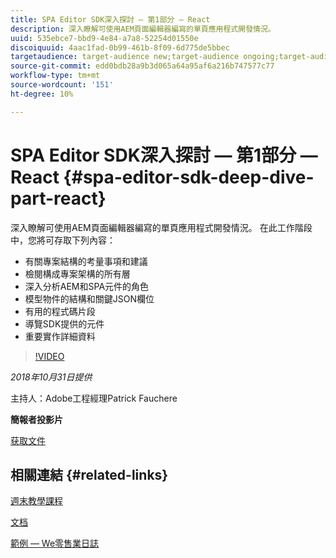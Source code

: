 ```yaml
---
title: SPA Editor SDK深入探討 — 第1部分 — React
description: 深入瞭解可使用AEM頁面編輯器編寫的單頁應用程式開發情況。
uuid: 535ebce7-bbd9-4e84-a7a8-52254d01550e
discoiquuid: 4aac1fad-0b99-461b-8f09-6d775de5bbec
targetaudience: target-audience new;target-audience ongoing;target-audience upgrader
source-git-commit: edd0bdb28a9b3d065a64a95af6a216b747577c77
workflow-type: tm+mt
source-wordcount: '151'
ht-degree: 10%

---
```


# SPA Editor SDK深入探討 — 第1部分 — React {#spa-editor-sdk-deep-dive-part-react}

深入瞭解可使用AEM頁面編輯器編寫的單頁應用程式開發情況。 在此工作階段中，您將可存取下列內容：

* 有關專案結構的考量事項和建議
* 檢閱構成專案架構的所有層
* 深入分析AEM和SPA元件的角色
* 模型物件的結構和關鍵JSON欄位
* 有用的程式碼片段
* 導覽SDK提供的元件
* 重要實作詳細資料

>[!VIDEO](https://video.tv.adobe.com/v/25194/?quality=9)

*2018年10月31日提供*

主持人：Adobe工程經理Patrick Fauchere

**簡報者投影片**

[获取文件](assets/aem-gems-spa-editordeepdive-react-10312018.pdf)

## 相關連結 {#related-links}

[週末教學課程](https://experienceleague.adobe.com/docs/experience-manager-learn/getting-started-wknd-tutorial-develop/overview.html)

[文档](https://helpx.adobe.com/cn/experience-manager/6-4/sites/developing/using/spa-overview.html)

[範例 — We零售業日誌](https://github.com/adobe/aem-sample-we-retail-journal)

<!--
[Get back to the Overview](https://helpx.adobe.com/experience-manager/kt/eseminars/gems/aem-index.html)
-->
